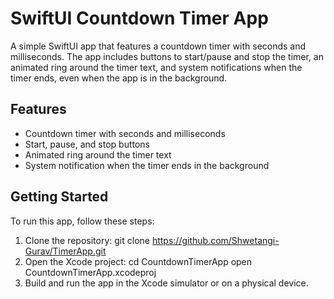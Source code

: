 # SwiftUI Countdown Timer App

A simple SwiftUI app that features a countdown timer with seconds and milliseconds. The app includes buttons to start/pause and stop the timer, an animated ring around the timer text, and system notifications when the timer ends, even when the app is in the background.

## Features

- Countdown timer with seconds and milliseconds
- Start, pause, and stop buttons
- Animated ring around the timer text
- System notification when the timer ends in the background

## Getting Started

To run this app, follow these steps:

1. Clone the repository:
   git clone https://github.com/Shwetangi-Gurav/TimerApp.git
2. Open the Xcode project:
    cd CountdownTimerApp
    open CountdownTimerApp.xcodeproj
3. Build and run the app in the Xcode simulator or on a physical device.

